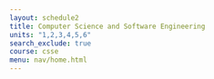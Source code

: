 ```yaml
---
layout: schedule2
title: Computer Science and Software Engineering
units: "1,2,3,4,5,6"
search_exclude: true
course: csse
menu: nav/home.html
---
```

